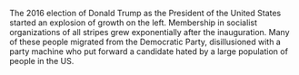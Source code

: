 The 2016 election of Donald Trump as the President of the United States started an explosion of growth on the left. Membership in socialist organizations of all stripes grew exponentially after the inauguration. Many of these people migrated from the Democratic Party, disillusioned with a party machine who put forward a candidate hated by a large population of people in the US.
